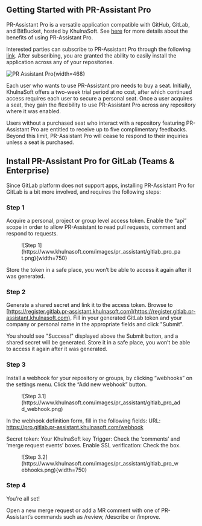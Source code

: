 
## Getting Started with PR-Assistant Pro

PR-Assistant Pro is a versatile application compatible with GitHub, GitLab, and BitBucket, hosted by KhulnaSoft.
See [here](https://pr-assistant.github.io/#pr-assistant-pro) for more details about the benefits of using PR-Assistant Pro.

Interested parties can subscribe to PR-Assistant Pro through the following [link](https://www.khulnasoft.com/pricing/). 
After subscribing, you are granted the ability to easily install the application across any of your repositories.

![PR Assistant Pro](https://khulnasoft.com/images/pr_assistant/pr_assistant_pro_install.png){width=468}

Each user who wants to use PR-Assistant pro needs to buy a seat. 
Initially, KhulnaSoft offers a two-week trial period at no cost, after which continued access requires each user to secure a personal seat.
Once a user acquires a seat, they gain the flexibility to use PR-Assistant Pro across any repository where it was enabled.

Users without a purchased seat who interact with a repository featuring PR-Assistant Pro are entitled to receive up to five complimentary feedbacks.
Beyond this limit, PR-Assistant Pro will cease to respond to their inquiries unless a seat is purchased.


## Install PR-Assistant Pro for GitLab (Teams & Enterprise)

Since GitLab platform does not support apps, installing PR-Assistant Pro for GitLab is a bit more involved, and requires the following steps:

### Step 1

Acquire a personal, project or group level access token. Enable the “api” scope in order to allow PR-Assistant to read pull requests, comment and respond to requests.

<figure markdown="1">
![Step 1](https://www.khulnasoft.com/images/pr_assistant/gitlab_pro_pat.png){width=750}
</figure>

Store the token in a safe place, you won’t be able to access it again after it was generated.

### Step 2

Generate a shared secret and link it to the access token. Browse to [https://register.gitlab.pr-assistant.khulnasoft.com](https://register.gitlab.pr-assistant.khulnasoft.com).
Fill in your generated GitLab token and your company or personal name in the appropriate fields and click "Submit".

You should see "Success!" displayed above the Submit button, and a shared secret will be generated. Store it in a safe place, you won’t be able to access it again after it was generated.

### Step 3

Install a webhook for your repository or groups, by clicking “webhooks” on the settings menu. Click the “Add new webhook” button.

<figure markdown="1">
![Step 3.1](https://www.khulnasoft.com/images/pr_assistant/gitlab_pro_add_webhook.png)
</figure>

In the webhook definition form, fill in the following fields:
URL: https://pro.gitlab.pr-assistant.khulnasoft.com/webhook

Secret token: Your KhulnaSoft key
Trigger: Check the ‘comments’ and ‘merge request events’ boxes.
Enable SSL verification: Check the box.

<figure markdown="1">
![Step 3.2](https://www.khulnasoft.com/images/pr_assistant/gitlab_pro_webhooks.png){width=750}
</figure>

### Step 4

You’re all set!

Open a new merge request or add a MR comment with one of PR-Assistant’s commands such as /review, /describe or /improve.